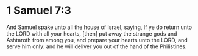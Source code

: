 # 1 Samuel 7:3

And Samuel spake unto all the house of Israel, saying, If ye do return unto the LORD with all your hearts, [then] put away the strange gods and Ashtaroth from among you, and prepare your hearts unto the LORD, and serve him only: and he will deliver you out of the hand of the Philistines.